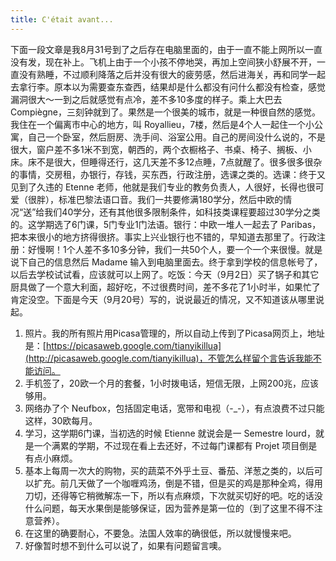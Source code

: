 ```yaml
---
title: C'était avant...
---
```


下面一段文章是我8月31号到了之后存在电脑里面的，由于一直不能上网所以一直没有发，现在补上。飞机上由于一个小孩不停地哭，再加上空间狭小舒展不开，一直没有熟睡，不过顺利降落之后并没有很大的疲劳感，然后进海关，再和同学一起去拿行李。原本以为需要查东查西，结果却是什么都没有问什么都没有检查，感觉漏洞很大～一到之后就感觉有点冷，差不多10多度的样子。乘上大巴去 Compiègne，三刻钟就到了。果然是一个很美的城市，就是一种很自然的感觉。我住在一个偏离市中心的地方，叫 Royallieu，7楼，然后是4个人一起住一个小公寓，自己一个卧室，然后厨房、洗手间、浴室公用。自己的房间没什么说的，不是很大，窗户差不多1米不到宽，朝西的，两个衣橱格子、书桌、椅子、搁板、小床。床不是很大，但睡得还行，这几天差不多12点睡，7点就醒了。很多很多很杂的事情，交房租，办银行，存钱，买东西，行政注册，选课之类的。选课：终于又见到了久违的 Etenne 老师，他就是我们专业的教务负责人，人很好，长得也很可爱（很胖），标准巴黎法语口音。我们一共要修满180学分，然后中欧的情况“送”给我们40学分，还有其他很多限制条件，如科技类课程要超过30学分之类的。这学期选了6门课，5门专业1门法语。银行：中欧一堆人一起去了 Paribas，把本来很小的地方挤得很挤。事实上兴业银行也不错的，早知道去那里了。行政注册：好慢啊！1个人差不多10多分钟，我们一共50个人，要一个一个来很慢。就是说下自己的信息然后 Madame 输入到电脑里面去。终于拿到学校的信息帐号了，以后去学校试试看，应该就可以上网了。吃饭：今天（9月2日）买了锅子和其它厨具做了一个意大利面，超好吃，不过很费时间，差不多花了1小时半，如果忙了肯定没空。下面是今天（9月20号）写的，说说最近的情况，又不知道该从哪里说起。

1. 照片。我的所有照片用Picasa管理的，所以自动上传到了Picasa网页上，地址是：[https://picasaweb.google.com/tianyikillua](http://picasaweb.google.com/tianyikillua)，不管怎么样留个言告诉我能不能访问。
2. 手机签了，20欧一个月的套餐，1小时拨电话，短信无限，上网200兆，应该够用。
3. 网络办了个 Neufbox，包括固定电话，宽带和电视（-_-），有点浪费不过只能这样，30欧每月。
4. 学习，这学期6门课，当初选的时候 Etienne 就说会是一 Semestre lourd，就是一个满累的学期，不过现在看上去还好，不过每门课都有 Projet 项目倒是有点小麻烦。
5. 基本上每周一次大的购物，买的蔬菜不外乎土豆、番茄、洋葱之类的，以后可以扩充。前几天做了一个咖喱鸡汤，倒是不错，但是买的鸡是那种全鸡，得用刀切，还得等它稍微解冻一下，所以有点麻烦，下次就买切好的吧。吃的话没什么问题，每天水果倒是能够保证，因为营养是第一位的（到了这里不得不注意营养）。
6. 在这里的确要耐心，不要急。法国人效率的确很低，所以就慢慢来吧。
7. 好像暂时想不到什么可以说了，如果有问题留言噢。